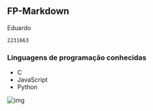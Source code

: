 ## FP-Markdown

Eduardo

`2231663`


### Linguagens de programação conhecidas

* C
* JavaScript
* Python

![img](https://eduportugal.eu/wp-content/uploads/2017/08/eduportugal_ipleiria_n.jpg)
